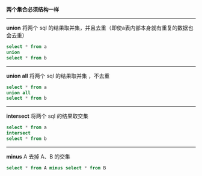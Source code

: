 **两个集合必须结构一样**

------------

**union**
将两个 sql 的结果取并集，并且去重（即使a表内部本身就有重复的数据也会去重）
```sql
select * from a
union
select * from b
```

------------

**union all**
将两个 sql 的结果取并集 ，不去重

```sql
select * from a
union all
select * from b
```

------------

**intersect**
将两个 sql 的结果取交集

```sql
select * from a
intersect
select * from b
```

------------

**minus**
A 去掉 A、B 的交集

```sql
select * from A minus select * from B
```
